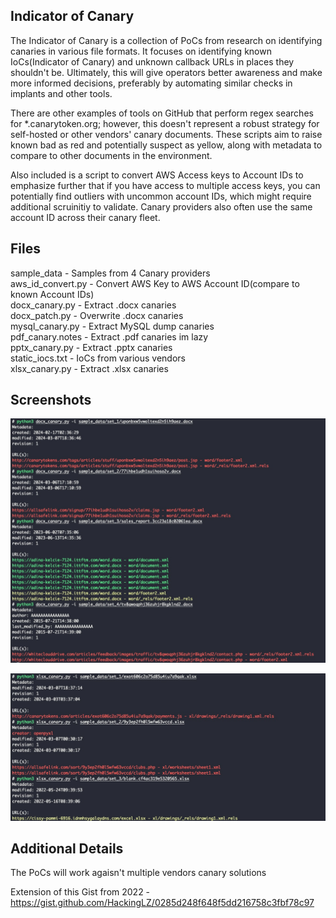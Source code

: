 

## Indicator of Canary 

The Indicator of Canary is a collection of PoCs from research on identifying canaries in various file formats. It focuses on identifying known IoCs(Indicator of Canary) and unknown callback URLs in places they shouldn't be. Ultimately, this will give operators better awareness and make more informed decisions, preferably by automating similar checks in implants and other tools. 

There are other examples of tools on GitHub that perform regex searches for *.canarytoken.org; however, this doesn't represent a robust strategy for self-hosted or other vendors' canary documents. These scripts aim to raise known bad as red and potentially suspect as yellow, along with metadata to compare to other documents in the environment. 

Also included is a script to convert AWS Access keys to Account IDs to emphasize further that if you have access to multiple access keys, you can potentially find outliers with uncommon account IDs, which might require additional scruinitiy to validate.  Canary providers also often use the same account ID across their canary fleet. 

## Files

sample_data - Samples from 4 Canary providers<br>
aws_id_convert.py - Convert AWS Key to AWS Account ID(compare to known Account IDs)<br>
docx_canary.py - Extract .docx canaries<br>
docx_patch.py - Overwrite .docx canaries<br>
mysql_canary.py - Extract MySQL dump canaries<br>
pdf_canary.notes - Extract .pdf canaries im lazy<br>
pptx_canary.py - Extract .pptx canaries<br>
static_iocs.txt - IoCs from various vendors<br>
xlsx_canary.py - Extract .xlsx canaries<br>

## Screenshots

![docx](https://github.com/HackingLZ/IndicatorOfCanary/blob/main/screenshots/docx.jpg)


![xlsx](https://github.com/HackingLZ/IndicatorOfCanary/blob/main/screenshots/xlsx.jpg)


## Additional Details 

The PoCs will work agaisn't multiple vendors canary solutions 

Extension of this Gist from 2022 - https://gist.github.com/HackingLZ/0285d248f648f5dd216758c3fbf78c97
